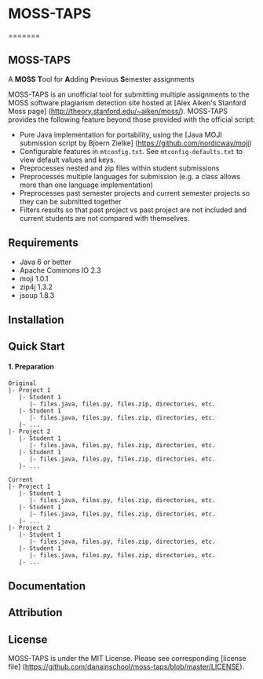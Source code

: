 # MOSS-TAPS
=======
## MOSS-TAPS
A **MOSS** **T**ool for **A**dding **P**revious **S**emester assignments

MOSS-TAPS is an unofficial tool for submitting multiple assignments to the MOSS software plagiarism detection site hosted at [Alex Aiken's Stanford Moss page] (http://theory.stanford.edu/~aiken/moss/).  MOSS-TAPS provides the following feature beyond those provided with the official script:
*   Pure Java implementation for portability, using the [Java MOJI submission script by Bjoern Zielke] (https://github.com/nordicway/moji)
*   Configurable features in  `mtconfig.txt`.  See `mtconfig-defaults.txt` to view default values and keys.
*   Preprocesses nested and zip files within student submissions
*   Preprocesses multiple languages for submission (e.g. a class allows more than one language implementation)
*   Preprocesses past semester projects and current semester projects so they can be submitted together
*   Filters results so that past project vs past project are not included and current students are not compared with themselves.

## Requirements
* Java 6 or better
* Apache Commons IO 2.3
* moji 1.0.1
* zip4j 1.3.2
* jsoup 1.8.3

## Installation
## Quick Start

#### 1. Preparation
```
Original
|- Project 1
   |- Student 1
      |- files.java, files.py, files.zip, directories, etc.
   |- Student 1
      |- files.java, files.py, files.zip, directories, etc.
   |- ...
|- Project 2
   |- Student 1
      |- files.java, files.py, files.zip, directories, etc.
   |- Student 1
      |- files.java, files.py, files.zip, directories, etc.
   |- ...
   
Current
|- Project 1
   |- Student 1
      |- files.java, files.py, files.zip, directories, etc.
   |- Student 1
      |- files.java, files.py, files.zip, directories, etc.
   |- ...
|- Project 2
   |- Student 1
      |- files.java, files.py, files.zip, directories, etc.
   |- Student 1
      |- files.java, files.py, files.zip, directories, etc.
   |- ...
```
## Documentation
## Attribution
## License
MOSS-TAPS is under the MIT License.  Please see corresponding [license file] (https://github.com/danainschool/moss-taps/blob/master/LICENSE).
